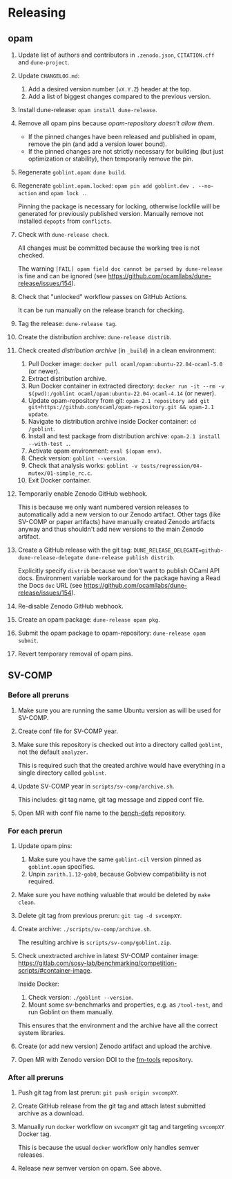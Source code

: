 # Releasing

## opam

1. Update list of authors and contributors in `.zenodo.json`, `CITATION.cff` and `dune-project`.
2. Update `CHANGELOG.md`:

    1. Add a desired version number (`vX.Y.Z`) header at the top.
    2. Add a list of biggest changes compared to the previous version.

3. Install dune-release: `opam install dune-release`.
4. Remove all opam pins because _opam-repository doesn't allow them_.

    * If the pinned changes have been released and published in opam, remove the pin (and add a version lower bound).
    * If the pinned changes are not strictly necessary for building (but just optimization or stability), then temporarily remove the pin.

5. Regenerate `goblint.opam`: `dune build`.
6. Regenerate `goblint.opam.locked`: `opam pin add goblint.dev . --no-action` and `opam lock .`.

    Pinning the package is necessary for locking, otherwise lockfile will be generated for previously published version.
    Manually remove not installed `depopts` from `conflicts`.

7. Check with `dune-release check`.

    All changes must be committed because the working tree is not checked.

    The warning `[FAIL] opam field doc cannot be parsed by dune-release` is fine and can be ignored (see <https://github.com/ocamllabs/dune-release/issues/154>).

8. Check that "unlocked" workflow passes on GitHub Actions.

    It can be run manually on the release branch for checking.

9. Tag the release: `dune-release tag`.
10. Create the distribution archive: `dune-release distrib`.

11. Check created _distribution archive_ (in `_build`) in a clean environment:

    1. Pull Docker image: `docker pull ocaml/opam:ubuntu-22.04-ocaml-5.0` (or newer).
    2. Extract distribution archive.
    3. Run Docker container in extracted directory: `docker run -it --rm -v $(pwd):/goblint ocaml/opam:ubuntu-22.04-ocaml-4.14` (or newer).
    4. Update opam-repository from git: `opam-2.1 repository add git git+https://github.com/ocaml/opam-repository.git && opam-2.1 update`.
    5. Navigate to distribution archive inside Docker container: `cd /goblint`.
    6. Install and test package from distribution archive: `opam-2.1 install --with-test .`.
    7. Activate opam environment: `eval $(opam env)`.
    8. Check version: `goblint --version`.
    9. Check that analysis works: `goblint -v tests/regression/04-mutex/01-simple_rc.c`.
    10. Exit Docker container.

12. Temporarily enable Zenodo GitHub webhook.

    This is because we only want numbered version releases to automatically add a new version to our Zenodo artifact.
    Other tags (like SV-COMP or paper artifacts) have manually created Zenodo artifacts anyway and thus shouldn't add new versions to the main Zenodo artifact.

13. Create a GitHub release with the git tag: `DUNE_RELEASE_DELEGATE=github-dune-release-delegate dune-release publish distrib`.

    Explicitly specify `distrib` because we don't want to publish OCaml API docs.
    Environment variable workaround for the package having a Read the Docs `doc` URL (see <https://github.com/ocamllabs/dune-release/issues/154>).

14. Re-disable Zenodo GitHub webhook.

15. Create an opam package: `dune-release opam pkg`.
16. Submit the opam package to opam-repository: `dune-release opam submit`.
17. Revert temporary removal of opam pins.


## SV-COMP

### Before all preruns

1. Make sure you are running the same Ubuntu version as will be used for SV-COMP.
2. Create conf file for SV-COMP year.
3. Make sure this repository is checked out into a directory called `goblint`, not the default `analyzer`.

    This is required such that the created archive would have everything in a single directory called `goblint`.

4. Update SV-COMP year in `scripts/sv-comp/archive.sh`.

    This includes: git tag name, git tag message and zipped conf file.

5. Open MR with conf file name to the [bench-defs](https://gitlab.com/sosy-lab/sv-comp/bench-defs) repository.

### For each prerun

1. Update opam pins:

    1. Make sure you have the same `goblint-cil` version pinned as `goblint.opam` specifies.
    2. Unpin `zarith.1.12-gob0`, because Gobview compatibility is not required.

2. Make sure you have nothing valuable that would be deleted by `make clean`.
3. Delete git tag from previous prerun: `git tag -d svcompXY`.
4. Create archive: `./scripts/sv-comp/archive.sh`.

    The resulting archive is `scripts/sv-comp/goblint.zip`.

5. Check unextracted archive in latest SV-COMP container image: <https://gitlab.com/sosy-lab/benchmarking/competition-scripts/#container-image>.

    Inside Docker:

    1. Check version: `./goblint --version`.
    2. Mount some sv-benchmarks and properties, e.g. as `/tool-test`, and run Goblint on them manually.

    This ensures that the environment and the archive have all the correct system libraries.

6. Create (or add new version) Zenodo artifact and upload the archive.

7. Open MR with Zenodo version DOI to the [fm-tools](https://gitlab.com/sosy-lab/benchmarking/fm-tools) repository.

<!-- 7. Check pushed archive via CoveriTeam-Remote: <https://gitlab.com/sosy-lab/software/coveriteam/-/blob/main/doc/competition-help.md>.

1. Clone coveriteam repository.
2. Locally modify `actors/goblint.yml` archive location to the raw URL of the pushed archive.
3. Run Goblint on some sv-benchmarks and properties via CoveriTeam.

This ensures that Goblint runs on SoSy-Lab servers. -->

### After all preruns

1. Push git tag from last prerun: `git push origin svcompXY`.
2. Create GitHub release from the git tag and attach latest submitted archive as a download.
3. Manually run `docker` workflow on `svcompXY` git tag and targeting `svcompXY` Docker tag.

    This is because the usual `docker` workflow only handles semver releases.

4. Release new semver version on opam. See above.
